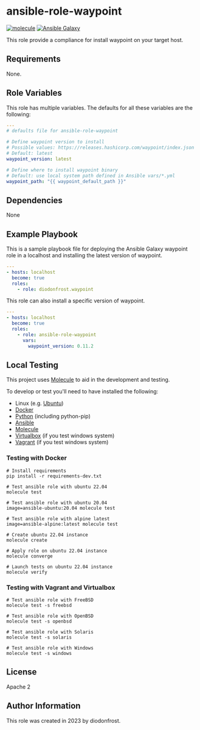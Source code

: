 # ansible-role-waypoint

[![molecule](https://github.com/diodonfrost/ansible-role-waypoint/workflows/molecule/badge.svg)](https://github.com/diodonfrost/ansible-role-waypoint/actions)
[![Ansible Galaxy](https://img.shields.io/badge/galaxy-diodonfrost.waypoint-660198.svg)](https://galaxy.ansible.com/diodonfrost/waypoint)

This role provide a compliance for install waypoint on your target host.

## Requirements

None.

## Role Variables

This role has multiple variables. The defaults for all these variables are the following:

```yaml
---
# defaults file for ansible-role-waypoint

# Define waypoint version to install
# Possible values: https://releases.hashicorp.com/waypoint/index.json
# Default: latest
waypoint_version: latest

# Define where to install waypoint binary
# Default: use local system path defined in Ansible vars/*.yml
waypoint_path: "{{ waypoint_default_path }}"
```

## Dependencies

None

## Example Playbook

This is a sample playbook file for deploying the Ansible Galaxy waypoint role in a localhost and installing the latest version of waypoint.

```yaml
---
- hosts: localhost
  become: true
  roles:
    - role: diodonfrost.waypoint
```

This role can also install a specific version of waypoint.

```yaml
---
- hosts: localhost
  become: true
  roles:
    - role: ansible-role-waypoint
      vars:
        waypoint_version: 0.11.2
```

## Local Testing

This project uses [Molecule](http://molecule.readthedocs.io/) to aid in the
development and testing.

To develop or test you'll need to have installed the following:

* Linux (e.g. [Ubuntu](http://www.ubuntu.com/))
* [Docker](https://www.docker.com/)
* [Python](https://www.python.org/) (including python-pip)
* [Ansible](https://www.ansible.com/)
* [Molecule](http://molecule.readthedocs.io/)
* [Virtualbox](https://www.virtualbox.org/) (if you test windows system)
* [Vagrant](https://www.vagrantup.com/downloads.html) (if you test windows system)

### Testing with Docker

```shell
# Install requirements
pip install -r requirements-dev.txt

# Test ansible role with ubuntu 22.04
molecule test

# Test ansible role with ubuntu 20.04
image=ansible-ubuntu:20.04 molecule test

# Test ansible role with alpine latest
image=ansible-alpine:latest molecule test

# Create ubuntu 22.04 instance
molecule create

# Apply role on ubuntu 22.04 instance
molecule converge

# Launch tests on ubuntu 22.04 instance
molecule verify
```

### Testing with Vagrant and Virtualbox

```shell
# Test ansible role with FreeBSD
molecule test -s freebsd

# Test ansible role with OpenBSD
molecule test -s openbsd

# Test ansible role with Solaris
molecule test -s solaris

# Test ansible role with Windows
molecule test -s windows
```

## License

Apache 2

## Author Information

This role was created in 2023 by diodonfrost.
